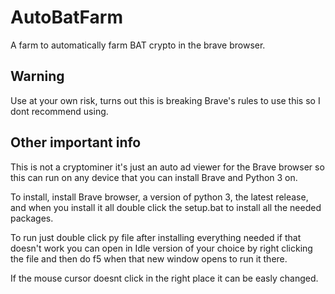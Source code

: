 # AutoBatFarm
A farm to automatically farm BAT crypto in the brave browser.

## Warning
Use at your own risk, turns out this is breaking Brave's rules to use this so I dont recommend using.

## Other important info
This is not a cryptominer it's just an auto ad viewer for the Brave browser so this can run on any device that you can install Brave and Python 3 on.

To install, install Brave browser, a version of python 3, the latest release, and when you install it all double click the setup.bat to install all the needed packages.

To run just double click py file after installing everything needed if that doesn't work you can open in Idle version of your choice by right clicking the file and then do f5 when that new window opens to run it there.

If the mouse cursor doesnt click in the right place it can be easly changed.
